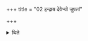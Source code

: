 +++
title = "02 इन्द्राय देवेभ्यो जुषतां"

+++

<details><summary>थिते</summary>

इन्द्राय देवेभ्यो जुषतां हविः स्वाहेति सर्वत्रानुषजति २
</details>
